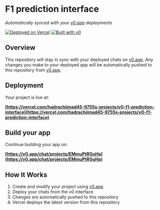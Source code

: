 # F1 prediction interface

*Automatically synced with your [v0.app](https://v0.app) deployments*

[![Deployed on Vercel](https://img.shields.io/badge/Deployed%20on-Vercel-black?style=for-the-badge&logo=vercel)](https://vercel.com/hadrachiimad45-9755s-projects/v0-f1-prediction-interface)
[![Built with v0](https://img.shields.io/badge/Built%20with-v0.app-black?style=for-the-badge)](https://v0.app/chat/projects/EMmuPtRGuHa)

## Overview

This repository will stay in sync with your deployed chats on [v0.app](https://v0.app).
Any changes you make to your deployed app will be automatically pushed to this repository from [v0.app](https://v0.app).

## Deployment

Your project is live at:

**[https://vercel.com/hadrachiimad45-9755s-projects/v0-f1-prediction-interface](https://vercel.com/hadrachiimad45-9755s-projects/v0-f1-prediction-interface)**

## Build your app

Continue building your app on:

**[https://v0.app/chat/projects/EMmuPtRGuHa](https://v0.app/chat/projects/EMmuPtRGuHa)**

## How It Works

1. Create and modify your project using [v0.app](https://v0.app)
2. Deploy your chats from the v0 interface
3. Changes are automatically pushed to this repository
4. Vercel deploys the latest version from this repository